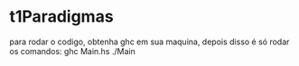 # t1Paradigmas

para rodar o codigo, obtenha ghc em sua maquina, depois disso é só rodar os comandos:
ghc Main.hs
./Main
